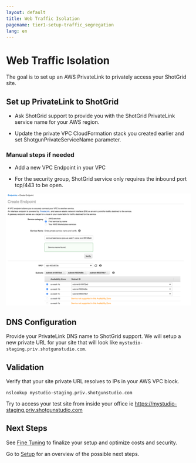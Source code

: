 ```yaml
---
layout: default
title: Web Traffic Isolation
pagename: tier1-setup-traffic_segregation
lang: en
---
```


# Web Traffic Isolation

The goal is to set up an AWS PrivateLink to privately access your ShotGrid site.

## Set up PrivateLink to ShotGrid

- Ask ShotGrid support to provide you with the ShotGrid PrivateLink service name for your AWS region.

- Update the private VPC CloudFormation stack you created earlier and set ShotgunPrivateServiceName parameter.

### Manual steps if needed

- Add a new VPC Endpoint in your VPC

- For the security group, ShotGrid service only requires the inbound port tcp/443 to be open.

![Create endpoint](../images/tier1-endpoint-create_privatelink.png)

## DNS Configuration

Provide your PrivateLink DNS name to ShotGrid support. We will setup a new private URL for your site that will look like `mystudio-staging.priv.shotgunstudio.com`.

## Validation

Verify that your site private URL resolves to IPs in your AWS VPC block.

```
nslookup mystudio-staging.priv.shotgunstudio.com
```

Try to access your test site from inside your office ie https://mystudio-staging.priv.shotgunstudio.com

## Next Steps

See [Fine Tuning](./tuning.md) to finalize your setup and optimize costs and security.

Go to [Setup](./setup.md) for an overview of the possible next steps.
